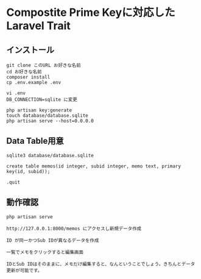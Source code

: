 # Compostite Prime Keyに対応したLaravel Trait

## インストール
```
git clone このURL お好きな名前
cd お好きな名前
composer install
cp .env.example .env

vi .env
DB_CONNECTION=sqlite に変更

php artisan key:generate
touch database/database.sqlite
php artisan serve --host=0.0.0.0
```

## Data Table用意
```
sqlite3 database/database.sqlite

create table memos(id integer, subid integer, memo text, primary key(id, subid));

.quit
```

## 動作確認
```
php artisan serve

http://127.0.0.1:8000/memos にアクセスし新規データ作成

ID が同一かつSub IDが異なるデータを作成

一覧でメモをクリックすると編集画面

IDとSub IDはそのままに、メモだけ編集すると、なんということでしょう。きちんとデータ更新が可能です。
```


